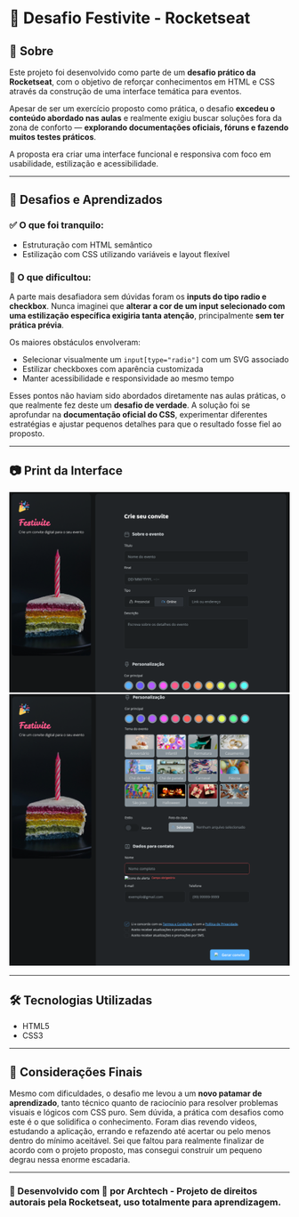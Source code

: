 # 🚀 Desafio Festivite - Rocketseat

## 📌 Sobre

Este projeto foi desenvolvido como parte de um **desafio prático da Rocketseat**, com o objetivo de reforçar conhecimentos em HTML e CSS através da construção de uma interface temática para eventos.

Apesar de ser um exercício proposto como prática, o desafio **excedeu o conteúdo abordado nas aulas** e realmente exigiu buscar soluções fora da zona de conforto — **explorando documentações oficiais, fóruns e fazendo muitos testes práticos**.

A proposta era criar uma interface funcional e responsiva com foco em usabilidade, estilização e acessibilidade.

---

## 🎯 Desafios e Aprendizados

### ✅ O que foi tranquilo:

- Estruturação com HTML semântico
- Estilização com CSS utilizando variáveis e layout flexível

### 🚧 O que dificultou:

A parte mais desafiadora sem dúvidas foram os **inputs do tipo radio e checkbox**. Nunca imaginei que **alterar a cor de um input selecionado com uma estilização específica exigiria tanta atenção**, principalmente **sem ter prática prévia**.

Os maiores obstáculos envolveram:

- Selecionar visualmente um `input[type="radio"]` com um SVG associado
- Estilizar checkboxes com aparência customizada
- Manter acessibilidade e responsividade ao mesmo tempo

Esses pontos não haviam sido abordados diretamente nas aulas práticas, o que realmente fez deste um **desafio de verdade**. A solução foi se aprofundar na **documentação oficial do CSS**, experimentar diferentes estratégias e ajustar pequenos detalhes para que o resultado fosse fiel ao proposto.

---

## 📷 Print da Interface

![Print da página](assets/images/Print-1.png)
![Print da página](assets/images/Print-2.png)

---

## 🛠️ Tecnologias Utilizadas

- HTML5
- CSS3

---

## 🙌 Considerações Finais

Mesmo com dificuldades, o desafio me levou a um **novo patamar de aprendizado**, tanto técnico quanto de raciocínio para resolver problemas visuais e lógicos com CSS puro. Sem dúvida, a prática com desafios como este é o que solidifica o conhecimento. Foram dias revendo videos, estudando a aplicação, errando e refazendo até acertar ou pelo menos dentro do mínimo aceitável. Sei que faltou para realmente finalizar de acordo com o projeto proposto, mas consegui construir um pequeno degrau nessa enorme escadaria.

---

### 🚀 Desenvolvido com 💜 por Archtech - Projeto de direitos autorais pela Rocketseat, uso totalmente para aprendizagem.
